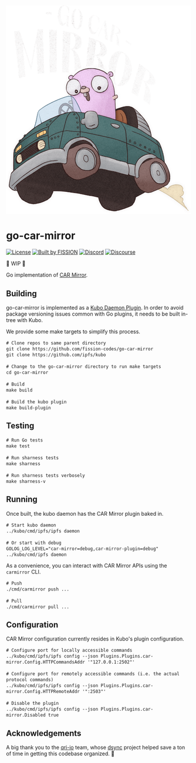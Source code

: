 ![](https://github.com/fission-codes/go-car-mirror/raw/master/assets/logo.png?sanitize=true)

# go-car-mirror

[![License](https://img.shields.io/badge/License-Apache%202.0-blue.svg)](https://github.com/fission-codes/blob/master/LICENSE)
[![Built by FISSION](https://img.shields.io/badge/⌘-Built_by_FISSION-purple.svg)](https://fission.codes)
[![Discord](https://img.shields.io/discord/478735028319158273.svg)](https://discord.gg/zAQBDEq)
[![Discourse](https://img.shields.io/discourse/https/talk.fission.codes/topics)](https://talk.fission.codes)


🚧 WIP 🚧

Go implementation of [CAR Mirror](https://github.com/fission-codes/spec/tree/main/car-pool).

## Building

go-car-mirror is implemented as a [Kubo Daemon Plugin](https://github.com/ipfs/kubo/blob/master/docs/plugins.md#daemon).
In order to avoid package versioning issues common with Go plugins, it needs to be built in-tree with Kubo.

We provide some make targets to simplify this process.

```
# Clone repos to same parent directory
git clone https://github.com/fission-codes/go-car-mirror
git clone https://github.com/ipfs/kubo

# Change to the go-car-mirror directory to run make targets
cd go-car-mirror

# Build
make build

# Build the kubo plugin
make build-plugin
```

## Testing

```
# Run Go tests
make test

# Run sharness tests
make sharness

# Run sharness tests verbosely
make sharness-v
```

## Running

Once built, the kubo daemon has the CAR Mirror plugin baked in.

```
# Start kubo daemon
../kubo/cmd/ipfs/ipfs daemon

# Or start with debug
GOLOG_LOG_LEVEL="car-mirror=debug,car-mirror-plugin=debug" ../kubo/cmd/ipfs daemon
```

As a convenience, you can interact with CAR Mirror APIs using the `carmirror` CLI.

```
# Push
./cmd/carmirror push ...

# Pull
./cmd/carmirror pull ...
```

## Configuration

CAR Mirror configuration currently resides in Kubo's plugin configuration.

```
# Configure port for locally accessible commands
../kubo/cmd/ipfs/ipfs config --json Plugins.Plugins.car-mirror.Config.HTTPCommandsAddr '"127.0.0.1:2502"'

# Configure port for remotely accessible commands (i.e. the actual protocol commands)
../kubo/cmd/ipfs/ipfs config --json Plugins.Plugins.car-mirror.Config.HTTPRemoteAddr '":2503"'

# Disable the plugin
../kubo/cmd/ipfs/ipfs config --json Plugins.Plugins.car-mirror.Disabled true
```

## Acknowledgements

A big thank you to the [qri-io](https://github.com/qri-io) team, whose [dsync](https://github.com/qri-io/dag) project helped save a ton of time in getting this codebase organized. 🙏